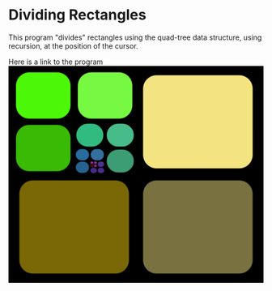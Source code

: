 # Dividing Rectangles

This program "divides" rectangles using the quad-tree data structure, using recursion, at the position of the cursor.

Here is a link to the program 
![name](/Screenshots/dividing_rect.png)


